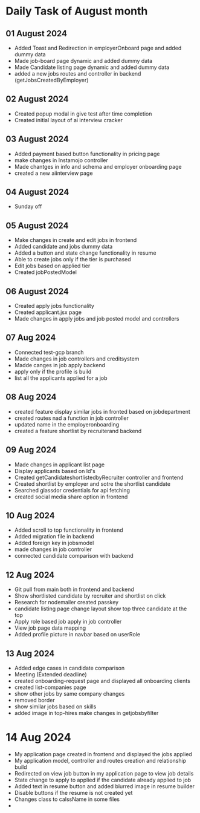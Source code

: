 # Daily Task of August month

## 01 August 2024
- Added Toast and Redirection in employerOnboard page and added dummy data
- Made job-board page dynamic and added dummy data
- Made Candidate listing page dynamic and added dummy data
- added a new jobs routes and controller in backend (getJobsCreatedByEmployer)

## 02 August 2024
- Created  popup modal in give test after time completion
- Created initial layout of ai interview cracker

## 03 August 2024
-  Added payment based button functionality in pricing page
-  make changes in Instamojo controller
-  Made chantges in info and schema and employer onboarding page
-  created a new aiinterview page

## 04 August 2024
- Sunday off


## 05 August 2024

- Make changes in create and edit jobs in frontend
- Added candidate and jobs dummy data
- Added a button and state  change functionality in resume
- Able to create jobs only if the tier is purchased
- Edit jobs based on applied tier
- Created jobPostedModel


## 06 August 2024
- Created apply jobs functionality
- Created applicant.jsx page
- Made changes in apply jobs and job posted model and controllers

##  07 Aug 2024
- Connected test-gcp  branch
- Made changes in job controllers and creditsystem
- Madde canges in job apply backend
- apply only if the profile is build
- list all the applicants applied for a job

## 08 Aug 2024
- created feature display similar jobs in fronted based on jobdepartment
- created routes nad a function in job controller
- updated name in the employeronboarding
- created a feature shortlist by recruiterand backend

## 09 Aug 2024
- Made changes in applicant list page
- Display applicants based on Id's
- Created getCandidateshortlistedbyRecruiter controller and frontend
- Created shortlist by employer and sotre the shortlist candidate
- Searched glassdor credentials for api fetching
- created social media share option in frontend 


## 10 Aug 2024
- Added scroll to top functionality in frontend
- Added migration file in backend
- Added foreign key in jobsmodel
- made changes in job controller
- connected candidate comparison with backend

## 12 Aug 2024
- Git pull from main both in frontend and backend
- Show shortlisted candidate by recruiter and shortlist on click
- Research for nodemailer created passkey
- candidate listing page change layout show top three candidate at the top
- Apply role based job apply in job controller
- View job page data mapping
- Added profile picture in navbar based on userRole

## 13 Aug 2024
- Added edge cases in candidate comparison
- Meeting (Extended deadline)
- created onboarding-request page and displayed all onboarding clients
- created list-companies page 
- show other jobs by same company changes
- removed border 
- show similar jobs based on skills
- added image in top-hires make changes in getjobsbyfilter

# 14 Aug 2024
- My application page created in frontend and displayed the jobs applied
- My application model, controller and routes creation and relationship build
- Redirected on view job button in my application page to view job details
- State change to apply to applied if the candidate already applied to job
- Added text in resume button and added blurred image  in resume builder
- Disable buttons if the resume is not created yet
- Changes class to calssName in some files
- 
